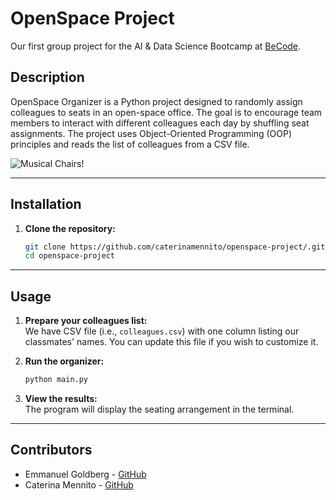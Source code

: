 # OpenSpace Project
Our first group project for the AI & Data Science Bootcamp at [BeCode](https://becode.org/). 


## Description

OpenSpace Organizer is a Python project designed to randomly assign colleagues to seats in an open-space office. The goal is to encourage team members to interact with different colleagues each day by shuffling seat assignments. The project uses Object-Oriented Programming (OOP) principles and reads the list of colleagues from a CSV file.

![Musical Chairs!](https://i.gifer.com/8OFn.gif)

---

## Installation

1. **Clone the repository:**
   ```sh
   git clone https://github.com/caterinamennito/openspace-project/.git
   cd openspace-project
   ```


---

## Usage

1. **Prepare your colleagues list:**  
   We have CSV file (i.e., `colleagues.csv`) with one column listing our classmates' names. You can update this file if you wish to customize it. 


3. **Run the organizer:**
   ```sh
   python main.py
   ```

4. **View the results:**  
   The program will display the seating arrangement in the terminal.

---


## Contributors

- Emmanuel Goldberg - [GitHub](https://github.com/Manu1175)
- Caterina Mennito - [GitHub](https://github.com/caterinamennito)

